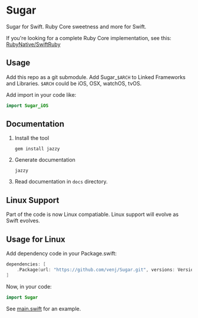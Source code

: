 Sugar
=====

Sugar for Swift. Ruby Core sweetness and more for Swift. 

If you're looking for a complete Ruby Core implementation, see this: [RubyNative/SwiftRuby](https://github.com/RubyNative/SwiftRuby)

Usage
-----

Add this repo as a git submodule. Add Sugar_`$ARCH` to Linked Frameworks and Libraries. `$ARCH` could be iOS, OSX, watchOS, tvOS. 

Add import in your code like:

```swift
import Sugar_iOS 
```

Documentation
-------------

1. Install the tool

	```
	gem install jazzy
	```

2. Generate documentation

	```
	jazzy
	```

3. Read documentation in `docs` directory.

Linux Support
-------------

Part of the code is now Linux compatiable. Linux support will evolve as Swift evolves.

Usage for Linux
---------------

Add dependency code in your Package.swift:

```swift
dependencies: [
    .Package(url: "https://github.com/venj/Sugar.git", versions: Version(0,0,1) ..< Version(1,0,0)),
]
```

Now, in your code:

```swift
import Sugar
```

See [main.swift](https://github.com/venj/SugarTest/blob/master/Sources/main.swift) for an example.
